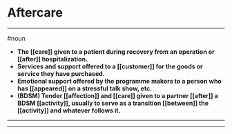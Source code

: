 # Aftercare
---
#noun
- **The [[care]] given to a patient during recovery from an operation or [[after]] hospitalization.**
- **Services and support offered to a [[customer]] for the goods or service they have purchased.**
- **Emotional support offered by the programme makers to a person who has [[appeared]] on a stressful talk show, etc.**
- **(BDSM) Tender [[affection]] and [[care]] given to a partner [[after]] a BDSM [[activity]], usually to serve as a transition [[between]] the [[activity]] and whatever follows it.**
---
---
